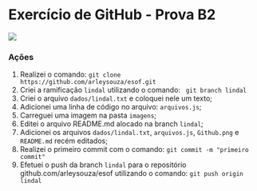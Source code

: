 # Exercício de GitHub - Prova B2

![](https://github.com/arleysouza/esof/blob/lindal/imagens/Github.png)

### Ações

1. Realizei o comando: ```git clone https://github.com/arleysouza/esof.git```
2. Criei a ramificação `lindal` utilizando o comando: ``` git branch lindal```
4. Criei o arquivo `dados/lindal.txt` e coloquei nele um texto;
6. Adicionei uma linha de código no arquivo: `arquivos.js`;
7. Carreguei uma imagem na pasta `imagens`;
8. Editei o arquivo README.md alocado na branch `lindal`;
9. Adicionei os arquivos `dados/lindal.txt`, `arquivos.js`, `Github.png` e `README.md` recém editados;
10. Realizei o primeiro commit com o comando: ``` git commit -m "primeiro commit" ```
11. Efetuei o push da branch `lindal` para o repositório github.com/arleysouza/esof utilizando o comando: ``` git push origin lindal ```
